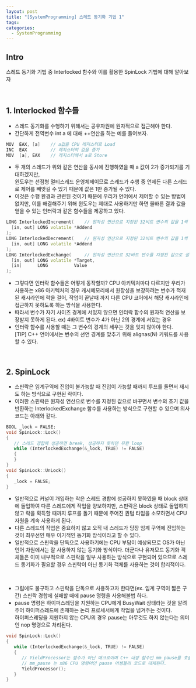 ```yaml
---
layout: post 
title: "[SystemProgramming] 스레드 동기화 기법 1"
tags: 
categories:
  - SystemProgramming
---
```


## Intro
스레드 동기화 기법 중 Interlocked 함수와 이를 활용한 SpinLock 기법에 대해 알아보자

<br/>

## 1. Interlocked 함수들

 - 스레드 동기화를 수행하기 위해서는 공유자원에 원자적으로 접근해야 한다.
 - 간단하게 전역변수 int a 에 대해 ++연산을 하는 예를 들어보자.

``` c++
MOV  EAX, [a]    // a값을 CPU 레지스터로 Load
INC  EAX         // 레지스터의 값을 증가
MOV  [a], EAX    // 레지스터에서 a로 Store
```

 - 두 개의 스레드가 위와 같은 연산을 동시에 진행하였을 때 a 값이 2가 증가되기를 기대하겠지만, <br/> 윈도우는 선점형 멀티스레드 운영체제이므로 스레드가 수행 중 언제든 다른 스레드로 제어를 빼앗길 수 있기 때문에 값은 1만 증가될 수 있다.
 - 이것은 수행 환경과 관련된 것이기 때문에 우리가 언어에서 제어할 수 있는 방법이 없지만, 이를 해결해주기 위해 윈도우는 제대로 사용하기만 하면 올바른 결과 값을 얻을 수 있는 인터락과 같은 함수들을 제공하고 있다.

``` c++
LONG InterlockedIncrement(    // 원자성 연산으로 지정된 32비트 변수의 값을 1씩 증가
  [in, out] LONG volatile *Addend
);
LONG InterlockedDecrement(    // 원자성 연산으로 지정된 32비트 변수의 값을 1씩 감소
  [in, out] LONG volatile *Addend
);
LONG InterlockedExchange(     // 원자성 연산으로 32비트 변수를 지정된 값으로 설정. Target 매개변수의 초기값을 반환 함
  [in, out] LONG volatile *Target,
  [in]      LONG          Value
);
```

 - 그렇다면 인터락 함수들은 어떻게 동작할까? CPU 아키텍처마다 다르지만 우리가 사용하는 x86 아키텍처의 경우 캐시메모리에서 원장성을 보장하려는 변수가 적재된 캐시라인에 락을 걸어, 작업이 끝날때 까지 다른 CPU 코어에서 해당 캐시라인에 접근하지 못하도록 하는 방식을 사용한다.
 - 따라서 변수가 자기 사이즈 경계에 서있지 않으면 인터락 함수의 원자적 연산을 보장받지 못하게 된다. ex) 4바이트 변수가 4가 아닌 2의 경계에 서있는 경우
 - 인터락 함수를 사용할 때는 그 변수의 경계의 세우는 것을 잊지 않아야 한다. <br/> [TIP] C++ 언어에서는 변수의 선언 경계를 맞추기 위해 alignas(N) 키워드를 사용할 수 있다.
 
<br/>

## 2. SpinLock

 - 스핀락은 임계구역에 진입이 불가능할 때 진입이 가능할 때까지 루프를 돌면서 재시도 하는 방식으로 구현된 락이다.
 - 이러한 스핀락은 원자성 연산으로 변수를 지정된 값으로 바꾸면서 변수의 초기 값을 반환하는 InterlockedExchange 함수를 사용하는 방식으로 구현할 수 있으며 의사 코드는 아래와 같다.

``` c++
BOOL _lock = FALSE;
void SpinLock::Lock()
{
   // 스레드 경합에 성공하면 break, 성공하지 못하면 무한 loop
   while (InterlockedExchange(&_lock, TRUE) != FALSE)
   {
   }
}
void SpinLock::UnLock()
{
   _lock = FALSE;
}
```

 - 일반적으로 커널이 개입하는 락은 스레드 경합에 성공하지 못하였을 때 block 상태에 돌입하여 다른 스레드에게 작업을 양보하지만, 스핀락은 block 상태로 돌입하지 않고 락을 획득할 때까지 루프를 돌기 때문에 주어진 퀀텀 타임을 소모하면서 CPU 자원을 계속 사용하게 된다.
 - 다른 스레드의 작업은 중요하지 않고 오직 내 스레드가 당장 임계 구역에 진입하는 것이 최우선인 매우 이기적인 동기화 방식이라고 할 수 있다.
 - 일반적으로 스핀락을 단독으로 사용하기에는 CPU 부담이 예상되므로 OS가 아닌 언어 차원에서는 잘 사용하지 않는 동기화 방식이다. 더군다나 유저모드 동기화 객체들은 이미 내부적으로 스핀락을 일부 사용하는 방식으로 구현되어 있으므로 스레드 동기화가 필요할 경우 스핀락이 아닌 동기화 객체를 사용하는 것이 합리적이다.

 <br/>
 
 - 그럼에도 불구하고 스핀락을 단독으로 사용하고자 한다면(ex. 임계 구역이 짧은 구간) 스핀락 경합에 실패할 때에 pause 명령을 사용해볼법 하다.
 - pause 명령은 하이퍼스레딩을 지원하는 CPU에게 BusyWait 상태라는 것을 알려주어 하이퍼스레드에 존재하는 논리 프로세서에게 작업을 넘겨주는 것이다. <br/> 하이퍼스레딩을 지원하지 않는 CPU의 경우 pause는 아무것도 하지 않는다는 의미인 nop 명령으로 처리된다.

``` c++
void SpinLock::Lock()
{
   while (InterlockedExchange(&_lock, TRUE) != FALSE)
   {
      // YieldProcessor는 함수가 아닌 매크로이며 C++ 내장 함수인 mm_pause를 호출하게 된다.
      // mm_pause 는 x86 CPU 명령어인 pause 어셈블리 코드로 대체된다.
      YieldProcessor();
   }
}
```
